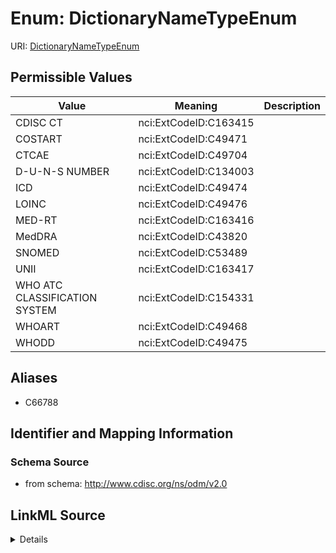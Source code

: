 # Enum: DictionaryNameTypeEnum



URI: [DictionaryNameTypeEnum](DictionaryNameTypeEnum)

## Permissible Values

| Value | Meaning | Description |
| --- | --- | --- |
| CDISC CT | nci:ExtCodeID:C163415 |  |
| COSTART | nci:ExtCodeID:C49471 |  |
| CTCAE | nci:ExtCodeID:C49704 |  |
| D-U-N-S NUMBER | nci:ExtCodeID:C134003 |  |
| ICD | nci:ExtCodeID:C49474 |  |
| LOINC | nci:ExtCodeID:C49476 |  |
| MED-RT | nci:ExtCodeID:C163416 |  |
| MedDRA | nci:ExtCodeID:C43820 |  |
| SNOMED | nci:ExtCodeID:C53489 |  |
| UNII | nci:ExtCodeID:C163417 |  |
| WHO ATC CLASSIFICATION SYSTEM | nci:ExtCodeID:C154331 |  |
| WHOART | nci:ExtCodeID:C49468 |  |
| WHODD | nci:ExtCodeID:C49475 |  |







## Aliases


* C66788



## Identifier and Mapping Information







### Schema Source


* from schema: http://www.cdisc.org/ns/odm/v2.0




## LinkML Source

<details>
```yaml
name: DictionaryNameTypeEnum
conforms_to: nci:ExtCodeID:C66788
from_schema: http://www.cdisc.org/ns/odm/v2.0
aliases:
- C66788
rank: 1000
code_set: nci:ExtCodeID
permissible_values:
  CDISC CT:
    text: CDISC CT
    meaning: nci:ExtCodeID:C163415
  COSTART:
    text: COSTART
    meaning: nci:ExtCodeID:C49471
  CTCAE:
    text: CTCAE
    meaning: nci:ExtCodeID:C49704
  D-U-N-S NUMBER:
    text: D-U-N-S NUMBER
    meaning: nci:ExtCodeID:C134003
  ICD:
    text: ICD
    meaning: nci:ExtCodeID:C49474
  LOINC:
    text: LOINC
    meaning: nci:ExtCodeID:C49476
  MED-RT:
    text: MED-RT
    meaning: nci:ExtCodeID:C163416
  MedDRA:
    text: MedDRA
    meaning: nci:ExtCodeID:C43820
  SNOMED:
    text: SNOMED
    meaning: nci:ExtCodeID:C53489
  UNII:
    text: UNII
    meaning: nci:ExtCodeID:C163417
  WHO ATC CLASSIFICATION SYSTEM:
    text: WHO ATC CLASSIFICATION SYSTEM
    meaning: nci:ExtCodeID:C154331
  WHOART:
    text: WHOART
    meaning: nci:ExtCodeID:C49468
  WHODD:
    text: WHODD
    meaning: nci:ExtCodeID:C49475

```
</details>
